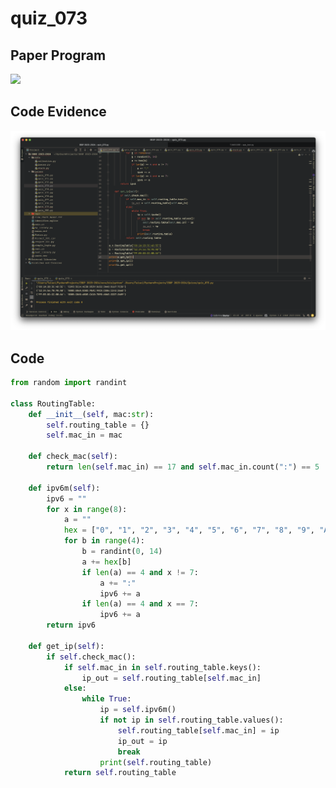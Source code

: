 # quiz_073

## Paper Program
![](https://github.com/Verlonskg/IB_G12/blob/main/Files/quizzes/quiz_073.jpg)

## Code Evidence
![](https://github.com/Verlonskg/IB_G12/blob/main/Files/quizzes/quiz_073_test.jpg)

## Code

```.py
from random import randint

class RoutingTable:
    def __init__(self, mac:str):
        self.routing_table = {}
        self.mac_in = mac

    def check_mac(self):
        return len(self.mac_in) == 17 and self.mac_in.count(":") == 5

    def ipv6m(self):
        ipv6 = ""
        for x in range(8):
            a = ""
            hex = ["0", "1", "2", "3", "4", "5", "6", "7", "8", "9", "A", "B", "C", "D", "E", "F"]
            for b in range(4):
                b = randint(0, 14)
                a += hex[b]
                if len(a) == 4 and x != 7:
                    a += ":"
                    ipv6 += a
                if len(a) == 4 and x == 7:
                    ipv6 += a
        return ipv6

    def get_ip(self):
        if self.check_mac():
            if self.mac_in in self.routing_table.keys():
                ip_out = self.routing_table[self.mac_in]
            else:
                while True:
                    ip = self.ipv6m()
                    if not ip in self.routing_table.values():
                        self.routing_table[self.mac_in] = ip
                        ip_out = ip
                        break
                    print(self.routing_table)
            return self.routing_table
```
